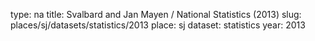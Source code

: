type: na
title: Svalbard and Jan Mayen / National Statistics (2013)
slug: places/sj/datasets/statistics/2013
place: sj
dataset: statistics
year: 2013
